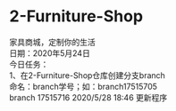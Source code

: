 # 2-Furniture-Shop
家具商城，定制你的生活<br/>
日期：2020年5月24日<br/>
今日任务：<br/>
1、在2-Furniture-Shop仓库创建分支branch<br/>
命名：branch学号；如：branch17515705<br/>
branch 17515716 2020/5/28 18:46 更新程序